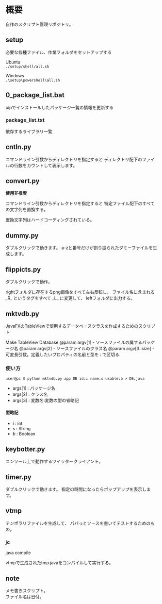 # 概要

自作のスクリプト管理リポジトリ。

## setup
必要な各種ファイル、作業フォルダをセットアップする

Ubuntu  
`./setup/shell/all.sh`

Windows  
`.\setup\powershell\all.sh`

## 0_package_list.bat

pipでインストールしたパッケージ一覧の情報を更新する

### package_list.txt

依存するライブラリ一覧

## cntln.py

コマンドライン引数からディレクトリを指定すると
ディレクトリ配下のファイルの行数をカウントして表示します。

## convert.py

**使用非推奨**

コマンドライン引数からディレクトリを指定すると
特定ファイル配下のすべての文字列を置換する。

置換文字列はハードコーディングされている。

## dummy.py

ダブルクリックで動きます。
a-zと番号だけが割り振られたダミーファイルを生成します。

## flippicts.py

ダブルクリックで動作。

rightフォルダに存在するpng画像をすべて左右反転し、
ファイル名に含まれる \_R\_ というタグをすべて \_L\_ に変更して、
leftフォルダに出力する。

## mktvdb.py

JavaFXのTableViewで使用するデータベースクラスを作成するためのスクリプト

Make TableView Database
@param argv[1]       - ソースファイルの属するパッケージ名
@param argv[2]       - ソースファイルのクラス名
@param argv[3..size] - 可変長引数。定義したいプロパティの名前と型を : で区切る

### 使い方

```
user@pc $ python mktvdb.py app DB id:i name:s usable:b > DB.java
```

- args[1] : パッケージ名
- args[2] : クラス名
- args[3] : 変数名:変数の型の省略記

#### 型略記

- i : int
- s : String
- b : Boolean

## keybotter.py

コンソール上で動作するツイッタークライアント。

## timer.py

ダブルクリックで動きます。
指定の時間になったらポップアップを表示します。

## vtmp

テンポラリファイルを生成して、
パパっとソースを書いてテストするためのもの。

### jc

java compile

vtmpで生成されたtmp.javaをコンパイルして実行する。

## note

メモ書きスクリプト。  
ファイル名は日付。

